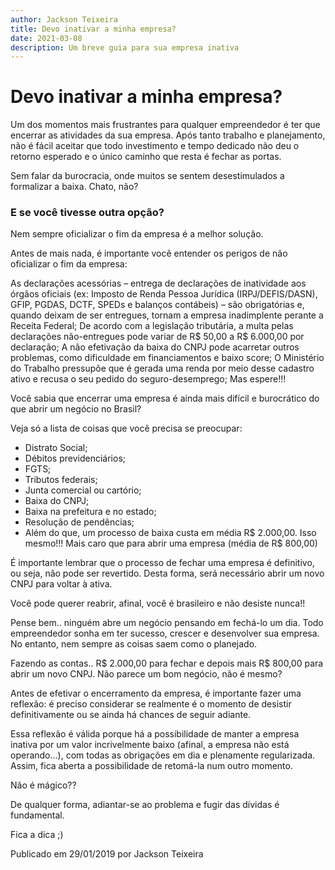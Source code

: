 ```yaml
---
author: Jackson Teixeira
title: Devo inativar a minha empresa?
date: 2021-03-08
description: Um breve guia para sua empresa inativa
---
```


# Devo inativar a minha empresa?

Um dos momentos mais frustrantes para qualquer empreendedor é ter que encerrar as atividades da sua empresa. Após tanto trabalho e planejamento, não é fácil aceitar que todo investimento e tempo dedicado não deu o retorno esperado e o único caminho que resta é fechar as portas.

Sem falar da burocracia, onde muitos se sentem desestimulados a formalizar a baixa. Chato, não?

### E se você tivesse outra opção?

Nem sempre oficializar o fim da empresa é a melhor solução.

Antes de mais nada, é importante você entender os perigos de não oficializar o fim da empresa:

As declarações acessórias – entrega de declarações de inatividade aos órgãos oficiais (ex: Imposto de Renda Pessoa Jurídica (IRPJ/DEFIS/DASN), GFIP, PGDAS, DCTF, SPEDs e balanços contábeis) – são obrigatórias e, quando deixam de ser entregues, tornam a empresa inadimplente perante a Receita Federal;
De acordo com a legislação tributária, a multa pelas declarações não-entregues pode variar de R$ 50,00 a R$ 6.000,00 por declaração;
A não efetivação da baixa do CNPJ pode acarretar outros problemas, como dificuldade em financiamentos e baixo score;
O Ministério do Trabalho pressupõe que é gerada uma renda por meio desse cadastro ativo e recusa o seu pedido do seguro-desemprego;
Mas espere!!!

Você sabia que encerrar uma empresa é ainda mais difícil e burocrático do que abrir um negócio no Brasil?

Veja só a lista de coisas que você precisa se preocupar:

- Distrato Social;
- Débitos previdenciários;
- FGTS;
- Tributos federais;
- Junta comercial ou cartório;
- Baixa do CNPJ;
- Baixa na prefeitura e no estado;
- Resolução de pendências;
- Além do que, um processo de baixa custa em média R$ 2.000,00. Isso mesmo!!! Mais caro que para abrir uma empresa (média de R$ 800,00)

É importante lembrar que o processo de fechar uma empresa é definitivo, ou seja, não pode ser revertido. Desta forma, será necessário abrir um novo CNPJ para voltar à ativa.

Você pode querer reabrir, afinal, você é brasileiro e não desiste nunca!!

Pense bem.. ninguém abre um negócio pensando em fechá-lo um dia. Todo empreendedor sonha em ter sucesso, crescer e desenvolver sua empresa. No entanto, nem sempre as coisas saem como o planejado.

Fazendo as contas.. R$ 2.000,00 para fechar e depois mais R$ 800,00 para abrir um novo CNPJ. Não parece um bom negócio, não é mesmo?

Antes de efetivar o encerramento da empresa, é importante fazer uma reflexão: é preciso considerar se realmente é o momento de desistir definitivamente ou se ainda há chances de seguir adiante.

Essa reflexão é válida porque há a possibilidade de manter a empresa inativa por um valor incrivelmente baixo (afinal, a empresa não está operando…), com todas as obrigações em dia e plenamente regularizada. Assim, fica aberta a possibilidade de retomá-la num outro momento.

Não é mágico??


De qualquer forma, adiantar-se ao problema e fugir das dívidas é fundamental.

Fica a dica ;)



Publicado em 29/01/2019 por Jackson Teixeira
